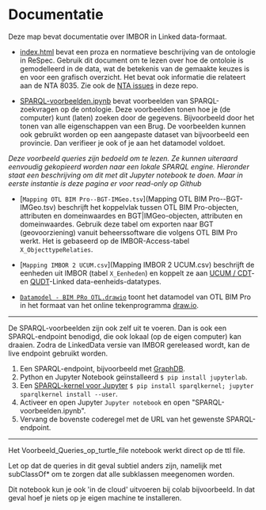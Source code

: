 # Documentatie

Deze map bevat documentatie over IMBOR in Linked data-formaat.

- [index.html](https://stichting-crow.github.io/otl-bim-pro/index.html) bevat een proza en normatieve beschrijving van de ontologie in ReSpec. 
Gebruik dit document om te lezen over hoe de ontoloie is gemodelleerd in de data, wat de betekenis van de gemaakte keuzes is en voor een grafisch overzicht. 
Het bevat ook informatie die relateert aan de NTA 8035. 
Zie ook de [NTA issues](https://github.com/Stichting-CROW/otl-bim-pro/issues?utf8=%E2%9C%93&q=is%3Aissue+label%3Anta-8035) in deze repo. 

- [SPARQL-voorbeelden.ipynb](SPARQL-voorbeelden.ipynb) bevat voorbeelden van SPARQL-zoekvragen op de ontologie.
Deze voorbeelden tonen hoe je (de computer) kunt (laten) zoeken door de gegevens.
Bijvoorbeeld door het tonen van alle eigenschappen van een Brug. 
De voorbeelden kunnen ook gebruikt worden op een aangepaste dataset van bijvoorbeeld een provincie. 
Dan verifieer je ook of je aan het datamodel voldoet. 

_Deze voorbeeld queries zijn bedoeld om te lezen. Ze kunnen uiteraard eenvoudig gekopieerd worden naar een lokale SPARQL engine. Hieronder staat een beschrijving om dit met dit Jupyter notebook te doen. Maar in eerste instantie is deze pagina er voor read-only op Github_

- [`Mapping OTL BIM Pro--BGT-IMGeo.tsv`](Mapping OTL BIM Pro--BGT-IMGeo.tsv) beschrijft het koppelvlak tussen OTL BIM Pro-objecten, attributen en domeinwaardes en BGT|IMGeo-objecten, attributen en domeinwaardes. Gebruik deze tabel om exporten naar BGT (geovoorziening) vanuit beheerssoftware die volgens OTL BIM Pro werkt. Het is gebaseerd op de IMBOR-Access-tabel `X_ObjecttypeRelaties`. 

- [`Mapping IMBOR 2 UCUM.csv`](Mapping IMBOR 2 UCUM.csv) beschrijft de eenheden uit IMBOR (tabel `X_Eenheden`) en koppelt ze aan [UCUM / CDT](https://ci.mines-stetienne.fr/lindt/v2/custom_datatypes.html)- en [QUDT](http://qudt.org/)-Linked data-eenheids-datatypes.  

- [`Datamodel - BIM PRo OTL.drawio`](Datamodel%20-%20BIM%20PRo%20OTL.drawio) toont het datamodel van OTL BIM Pro in het formaat van het online tekenprogramma [draw.io](http://draw.io/).

---

De SPARQL-voorbeelden zijn ook zelf uit te voeren. 
Dan is ook een SPARQL-endpoint benodigd, die ook lokaal (op de eigen computer) kan draaien. Zodra de LinkedData versie van IMBOR gereleased wordt, kan de live endpoint gebruikt worden.

1. Een SPARQL-endpoint, bijvoorbeeld met [GraphDB](http://ontotext.com/).  
1. Python en Jupyter Notebook geïnstalleerd `$ pip install jupyterlab`. 
1. Een [SPARQL-kernel voor Jupyter](https://github.com/paulovn/sparql-kernel) `$ pip install sparqlkernel; jupyter sparqlkernel install --user`.
1. Activeer en open Jupyter `Jupyter notebook` en open "SPARQL-voorbeelden.ipynb". 
1. Vervang de bovenste coderegel met de URL van het gewenste SPARQL-endpoint.

---

Het Voorbeeld_Queries_op_turtle_file notebook werkt direct op de ttl file.

Let op dat de queries in dit geval subtiel anders zijn, namelijk met subClassOf* om te zorgen dat alle subklassen meegenomen worden.

Dit notebook kun je ook 'in de cloud' uitvoeren bij colab bijvoorbeeld. In dat geval hoef je niets op je eigen machine te installeren.


